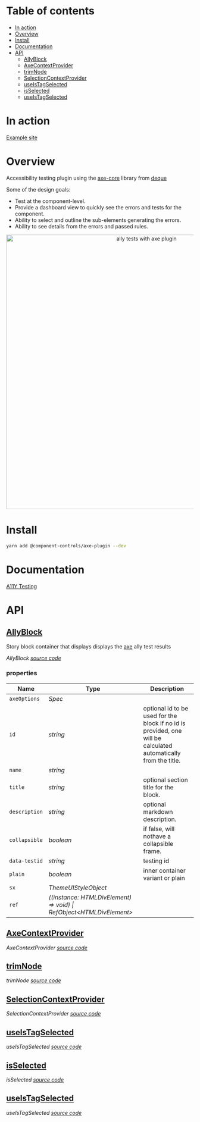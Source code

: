 # Table of contents

-   [In action](#in-action)
-   [Overview](#overview)
-   [Install](#install)
-   [Documentation](#documentation)
-   [API](#api)
    -   [<ins>AllyBlock</ins>](#insallyblockins)
    -   [<ins>AxeContextProvider</ins>](#insaxecontextproviderins)
    -   [<ins>trimNode</ins>](#instrimnodeins)
    -   [<ins>SelectionContextProvider</ins>](#insselectioncontextproviderins)
    -   [<ins>useIsTagSelected</ins>](#insuseistagselectedins)
    -   [<ins>isSelected</ins>](#insisselectedins)
    -   [<ins>useIsTagSelected</ins>](#insuseistagselectedins-1)

# In action

[Example site](https://component-controls.com/api/components-actioncontainer--overview/test)

# Overview

Accessibility testing plugin using the [axe-core](https://github.com/dequelabs/axe-core) library from [deque](https://www.deque.com/axe/)

Some of the design goals:

-   Test at the component-level.
-   Provide a dashboard view to quickly see the errors and tests for the component.
-   Ability to select and outline the sub-elements generating the errors.
-   Ability to see details from the errors and passed rules.

<p align="center">
  <img src="https://github.com/ccontrols/component-controls/raw/master/plugins/axe-plugin/images/axe-ally-testing.gif" alt="ally tests with axe plugin" width="738">
</p>

# Install

```sh
yarn add @component-controls/axe-plugin --dev
```

# Documentation

[A11Y Testing](https://component-controls.com/tutorial/testing/axe-plugin)

# API

<react-docgen-typescript path="./src" exclude="AllyDashboard.tsx,BaseAllyBlock.tsx,HighlightSelector.tsx,NodesTable.tsx,ResultsTable.tsx,SelectionContext.tsx,.stories.tsx$,index.ts" />

<!-- START-REACT-DOCGEN-TYPESCRIPT -->

## <ins>AllyBlock</ins>

Story block container that displays displays the [axe](https://github.com/dequelabs/axe-core) ally test results

_AllyBlock [source code](https://github.com/ccontrols/component-controls/tree/master/plugins/axe-plugin/src/AllyBlock/AllyBlock.tsx)_

### properties

| Name          | Type                                                                   | Description                                                                                                     |
| ------------- | ---------------------------------------------------------------------- | --------------------------------------------------------------------------------------------------------------- |
| `axeOptions`  | _Spec_                                                                 |                                                                                                                 |
| `id`          | _string_                                                               | optional id to be used for the block if no id is provided, one will be calculated automatically from the title. |
| `name`        | _string_                                                               |                                                                                                                 |
| `title`       | _string_                                                               | optional section title for the block.                                                                           |
| `description` | _string_                                                               | optional markdown description.                                                                                  |
| `collapsible` | _boolean_                                                              | if false, will nothave a collapsible frame.                                                                     |
| `data-testid` | _string_                                                               | testing id                                                                                                      |
| `plain`       | _boolean_                                                              | inner container variant or plain                                                                                |
| `sx`          | _ThemeUIStyleObject_                                                   |                                                                                                                 |
| `ref`         | _((instance: HTMLDivElement) => void) \| RefObject&lt;HTMLDivElement>_ |                                                                                                                 |

## <ins>AxeContextProvider</ins>

_AxeContextProvider [source code](https://github.com/ccontrols/component-controls/tree/master/plugins/axe-plugin/src/state/context.tsx)_

## <ins>trimNode</ins>

_trimNode [source code](https://github.com/ccontrols/component-controls/tree/master/plugins/axe-plugin/src/state/context.tsx)_

## <ins>SelectionContextProvider</ins>

_SelectionContextProvider [source code](https://github.com/ccontrols/component-controls/tree/master/plugins/axe-plugin/src/state/context.tsx)_

## <ins>useIsTagSelected</ins>

_useIsTagSelected [source code](https://github.com/ccontrols/component-controls/tree/master/plugins/axe-plugin/src/state/context.tsx)_

## <ins>isSelected</ins>

_isSelected [source code](https://github.com/ccontrols/component-controls/tree/master/plugins/axe-plugin/src/state/recoil.tsx)_

## <ins>useIsTagSelected</ins>

_useIsTagSelected [source code](https://github.com/ccontrols/component-controls/tree/master/plugins/axe-plugin/src/state/recoil.tsx)_

<!-- END-REACT-DOCGEN-TYPESCRIPT -->

